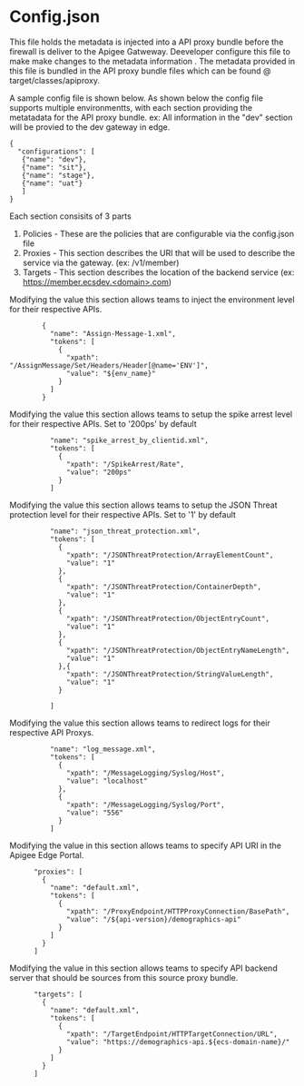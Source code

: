 # Config.json 

This file holds the metadata is injected into a API proxy bundle before the firewall is deliver to the Apigee Gatweway. Deeveloper configure this file 
to make make changes to the metadata information . The metadata provided in this file is bundled in the API proxy bundle files which can be found @ 
target/classes/apiproxy. 

A sample config file is shown below.  As shown below the config file supports multiple environmentts, with each section providing the metatadata for the API proxy bundle. 
ex: All information in the "dev" section will be provied to the dev gateway in edge. 


```
{
  "configurations": [
   {"name": "dev"},
   {"name": "sit"},
   {"name": "stage"},
   {"name": "uat"}
   ]
}
```




Each section consisits of 3 parts 
1. Policies - These are the policies that are configurable via the config.json file  
2. Proxies - This section describes the URI that will be used to describe the service via the gateway. (ex: /v1/member) 
3. Targets - This section describes the location of the backend service (ex: https://member.ecsdev.<domain>.com)




Modifying the value this section allows teams to inject the environment level for their respective APIs. 

```
        {
          "name": "Assign-Message-1.xml",
          "tokens": [
            {
              "xpath": "/AssignMessage/Set/Headers/Header[@name='ENV']",
              "value": "${env_name}"
            }
          ]
        }
```


Modifying the value this section allows teams to setup the spike arrest level for their respective APIs. Set to '200ps' by default

```
          "name": "spike_arrest_by_clientid.xml",
          "tokens": [
            {
              "xpath": "/SpikeArrest/Rate",
              "value": "200ps"
            }
          ]

```


Modifying the value this section allows teams to setup the JSON Threat protection level for their respective APIs. Set to '1' by default

```
          "name": "json_threat_protection.xml",
          "tokens": [
            {
              "xpath": "/JSONThreatProtection/ArrayElementCount",
              "value": "1"
            },
            {
              "xpath": "/JSONThreatProtection/ContainerDepth",
              "value": "1"
            },
            {
              "xpath": "/JSONThreatProtection/ObjectEntryCount",
              "value": "1"
            },
            {
              "xpath": "/JSONThreatProtection/ObjectEntryNameLength",
              "value": "1"
            },{
              "xpath": "/JSONThreatProtection/StringValueLength",
              "value": "1"
            }

          ]
```



Modifying the value this section allows teams to redirect logs for their respective API Proxys. 

```
          "name": "log_message.xml",
          "tokens": [
            {
              "xpath": "/MessageLogging/Syslog/Host",
              "value": "localhost"
            },
            {
              "xpath": "/MessageLogging/Syslog/Port",
              "value": "556"
            }
          ]
```



Modifying the value in this section allows teams to specify API URI in the Apigee Edge Portal. 

```
      "proxies": [
        {
          "name": "default.xml",
          "tokens": [
            {
              "xpath": "/ProxyEndpoint/HTTPProxyConnection/BasePath",
              "value": "/${api-version}/demographics-api"
            }
          ]
        }
      ]
```


Modifying the value in this section allows teams to specify API backend server that should be sources from this source proxy bundle. 

```
      "targets": [
        {
          "name": "default.xml",
          "tokens": [
            {
              "xpath": "/TargetEndpoint/HTTPTargetConnection/URL",
              "value": "https://demographics-api.${ecs-domain-name}/"
            }
          ]
        }
      ]
```
